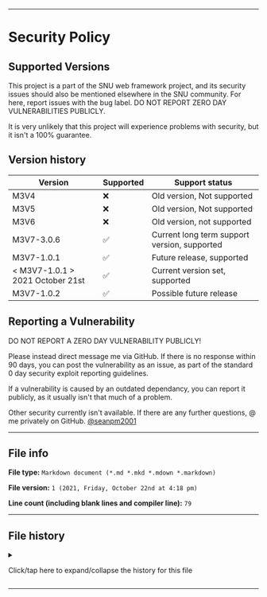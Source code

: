 
***

# Security Policy

## Supported Versions

This project is a part of the SNU web framework project, and its security issues should also be mentioned elsewhere in the SNU community. For here, report issues with the bug label. DO NOT REPORT ZERO DAY VULNERABILITIES PUBLICLY.

It is very unlikely that this project will experience problems with security, but it isn't a 100% guarantee.

## Version history

| Version | Supported          | Support status |
| ------- | ------------------ |-----------------|
| M3V4 | :x: | Old version, Not supported |
| M3V5 | :x: | Old version, Not supported |
| M3V6 | :x: | Old version, not supported |
| M3V7-3.0.6 | :white_check_mark: | Current long term support version, supported |
| M3V7-1.0.1 | :white_check_mark: | Future release, supported |
| < M3V7-1.0.1 > 2021 October 21st   | :white_check_mark:                | Current version set, supported |
| M3V7-1.0.2 | :white_check_mark: | Possible future release |

## Reporting a Vulnerability

DO NOT REPORT A ZERO DAY VULNERABILITY PUBLICLY!

Please instead direct message me via GitHub. If there is no response within 90 days, you can post the vulnerability as an issue, as part of the standard 0 day security exploit reporting guidelines.

If a vulnerability is caused by an outdated dependancy, you can report it publicly, as it usually isn't that much of a problem.

Other security currently isn't available. If there are any further questions, @ me privately on GitHub. [@seanpm2001](https://github.com/seanpm2001/)

***

## File info

**File type:** `Markdown document (*.md *.mkd *.mdown *.markdown)`

**File version:** `1 (2021, Friday, October 22nd at 4:18 pm)`

**Line count (including blank lines and compiler line):** `79`

***

## File history

<details><summary><p>Click/tap here to expand/collapse the history for this file</p></summary>

**Version 1 (2021, Friday, October 22nd at 4:18 pm)**

> Changes:

> * Started the file

> * Added the supported versions section

> * Added the version history section (accounting for the first 84/85 versions)

> * Added the reporting a vulnerability section

> * Added the file info section

> * Added the file history section

> * No other changes in version 1

**Version 2 (Coming soon)**

> Changes:

> * Coming soon!

> * No other changes in version 2

</details>

***
